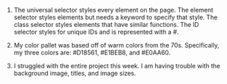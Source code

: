 1. The universal selector styles every element on the page. The element selector styles elements but needs a keyword to specify that style. The class selector styles elements that have similar functions. The ID selector styles for unique IDs and is represented with a #.

2. My color pallet was based off of warm colors from the 70s. Specifically, my three colors are: #D18561, #E1BEB8, and #E0AA60.

3. I struggled with the entire project this week. I am having trouble with the background image, titles, and image sizes.
